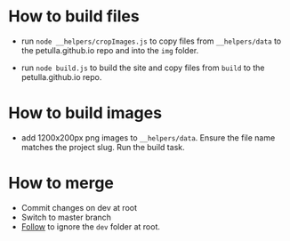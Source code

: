 # How to build files

- run `node __helpers/cropImages.js` to copy files from `__helpers/data` to the petulla.github.io repo and into the `img` folder.

- run `node build.js` to build the site and copy files from `build` to the petulla.github.io repo.

# How to build images
- add 1200x200px png images to `__helpers/data`. Ensure the file name matches the project slug. Run the build task.

# How to merge
- Commit changes on dev at root
- Switch to master branch
- [Follow](https://stackoverflow.com/a/16455853/2573069) to ignore the `dev` folder at root.
